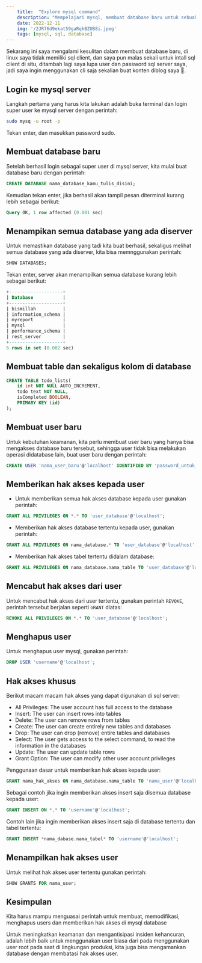 ```yaml
---
    title:  "Explore mysql command"
    description: "Mempelajari mysql, membuat database baru untuk sebuah aplikasi"
    date: 2022-12-11
    img: '/2JR76d9ekat59gaRqkBZUB8i.jpeg'
    tags: [mysql, sql, database]
---
```


Sekarang ini saya mengalami kesulitan dalam membuat database baru, di linux saya tidak memiliki sql client, dan saya pun malas sekali untuk intall sql client di situ, ditambah lagi saya lupa user dan password sql server saya, jadi saya ingin menggunakan cli saja sekalian buat konten diblog saya 🙌.

## Login ke mysql server
Langkah pertama yang harus kita lakukan adalah buka terminal dan login super user ke mysql server dengan perintah:
```bash
sudo mysq -u root -p
```
Tekan enter, dan masukkan password sudo.

## Membuat database baru
Setelah berhasil login sebagai super user di mysql server, kita mulai buat database baru dengan perintah:
```sql
CREATE DATABASE nama_database_kamu_tulis_disini;
```
Kemudian tekan enter, jika berhasil akan tampil pesan diterminal kurang lebih sebagai berikut:
```sql
Query OK, 1 row affected (0.001 sec)
```
## Menampikan semua database yang ada diserver
Untuk memastikan database yang tadi kita buat berhasil, sekaligus melihat semua database yang ada diserver, kita bisa memnggunakan perintah:
```sql
SHOW DATABASES;
```
Tekan enter, server akan menampilkan semua database kurang lebih sebagai berikut:
```sql
+--------------------+
| Database           |
+--------------------+
| bismillah          |
| information_schema |
| myreport           |
| mysql              |
| performance_schema |
| rest_server        |
+--------------------+
6 rows in set (0.002 sec)
```
## Membuat table dan sekaligus kolom di database
```sql
CREATE TABLE todo_lists(
    id int NOT NULL AUTO_INCREMENT,  
    todo text NOT NULL,  
    isCompleted BOOLEAN,  
    PRIMARY KEY (id)
);
```

## Membuat user baru
Untuk kebutuhan keamanan, kita perlu membuat user baru yang hanya bisa mengakses database baru tersebut, sehingga user tidak bisa melakukan operasi didatabase lain, buat user baru dengan perintah:
```sql
CREATE USER 'nama_user_baru'@'localhost' IDENTIFIED BY 'password_untuk_user_baru';
```
## Memberikan hak akses kepada user

- Untuk memberikan semua hak akses database kepada user gunakan perintah:
```sql
GRANT ALL PRIVILEGES ON *.* TO 'user_database'@'localhost';
```
- Memberikan hak akses database tertentu kepada user, gunakan perintah:
```sql
GRANT ALL PRIVILEGES ON nama_database.* TO 'user_database'@'localhost';
```
- Memberikan hak akses tabel tertentu didalam database:
```sql
GRANT ALL PRIVILEGES ON nama_database.nama_table TO 'user_database'@'localhost';
```
## Mencabut hak akses dari user
Untuk mencabut hak akses dari user tertentu, gunakan perintah `REVOKE`, perintah tersebut berjalan seperti `GRANT` diatas:
```sql
REVOKE ALL PRIVILEGES ON *.* TO 'user_database'@'localhost';
```
## Menghapus user
Untuk menghapus user mysql, gunakan perintah:
```sql
DROP USER 'username'@'localhost';
```
## Hak akses khusus
Berikut macam macam hak akses yang dapat digunakan di sql server:

 - All Privileges: The user account has full access to the database
 - Insert: The user can insert rows into tables
 - Delete: The user can remove rows from tables
 - Create: The user can create entirely new tables and databases
 - Drop: The user can drop (remove) entire tables and databases
 - Select: The user gets access to the select command, to read the information in the databases
 - Update: The user can update table rows
 - Grant Option: The user can modify other user account privileges

Penggunaan dasar untuk memberikan hak akses kepada user:
```	sql
GRANT nama_hak_akses ON nama_database.nama_table TO 'nama_user'@'localhost';
```
Sebagai contoh jika ingin memberikan akses insert saja disemua database kepada user:
```sql
GRANT INSERT ON *.* TO 'username'@'localhost';
```
Contoh lain jika ingin memberikan akses insert saja di database tertentu dan tabel tertentu:
```sql
GRANT INSERT *nama_dabase.nama_tabel* TO 'username'@'localhost';
```
## Menampilkan hak akses user
Untuk melihat hak akses user tertentu gunakan perintah:
```sql
SHOW GRANTS FOR nama_user;
```
## Kesimpulan
<!-- You should now be able to create, modify, delete users and grant permissions in a MySQL database. -->
Kita harus mampu menguasai perintah untuk membuat, memodifikasi, menghapus users dan memberikan hak akses di mysql database

<!-- To improve security and limit accidental damage it is better to use a regular user instead of a root user in a production environment. You can also secure your database by limiting users only to the privileges required for their jobs. -->
Untuk meningkatkan keamanan dan mengantisipasi insiden kehancuran, adalah lebih baik untuk menggunakan user biasa dari pada menggunakan user root pada saat di lingkungan produksi, kita juga bisa mengamankan database dengan membatasi hak akses user.